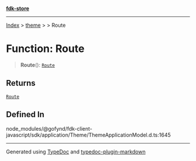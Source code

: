 [**fdk-store**](../../../README.md)
***

[Index](../../../API.md) > [theme](../../README.md) > [<internal>](../README.md) > Route

# Function: Route

> **Route**(): [`Route`](../type-aliases/type-alias.Route.md)

## Returns

[`Route`](../type-aliases/type-alias.Route.md)

## Defined In

node\_modules/@gofynd/fdk-client-javascript/sdk/application/Theme/ThemeApplicationModel.d.ts:1645

***
Generated using [TypeDoc](https://typedoc.org/) and [typedoc-plugin-markdown](https://www.npmjs.com/package/typedoc-plugin-markdown)
